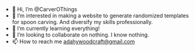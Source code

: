 - 👋 Hi, I’m @CarverOThings
- 👀 I’m interested in making a website to generate randomized templates for spoon carving. And diversify my skills professionally.
- 🌱 I’m currently learning everything!
- 💞️ I’m looking to collaborate on nothing. I know nothing. 
- 📫 How to reach me adahywoodcraft@gmail.com

<!---
CarverOThings/CarverOThings is a ✨ special ✨ repository because its `README.md` (this file) appears on your GitHub profile.
You can click the Preview link to take a look at your changes.
--->
